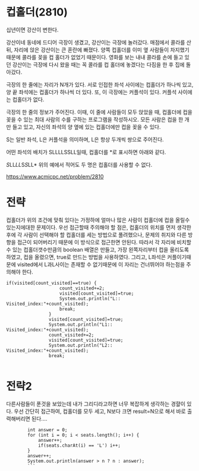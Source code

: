 # 컵홀더(2810)

십년이면 강산이 변한다.

강산이네 동네에 드디어 극장이 생겼고, 강산이는 극장에 놀러갔다. 매점에서 콜라를 산 뒤, 자리에 앉은 강산이는 큰 혼란에 빠졌다. 양쪽 컵홀더를 이미 옆 사람들이 차지했기 때문에 콜라를 꽂을 컵 홀더가 없었기 때문이다. 영화를 보는 내내 콜라를 손에 들고 있던 강산이는 극장에 다시 왔을 때는 꼭 콜라를 컵 홀더에 놓겠다는 다짐을 한 후 집에 돌아갔다.

극장의 한 줄에는 자리가 N개가 있다. 서로 인접한 좌석 사이에는 컵홀더가 하나씩 있고, 양 끝 좌석에는 컵홀더가 하나씩 더 있다. 또, 이 극장에는 커플석이 있다. 커플석 사이에는 컵홀더가 없다.

극장의 한 줄의 정보가 주어진다. 이때, 이 줄에 사람들이 모두 앉았을 때, 컵홀더에 컵을 꽂을 수 있는 최대 사람의 수를 구하는 프로그램을 작성하시오. 모든 사람은 컵을 한 개만 들고 있고, 자신의 좌석의 양 옆에 있는 컵홀더에만 컵을 꽂을 수 있다.

S는 일반 좌석, L은 커플석을 의미하며, L은 항상 두개씩 쌍으로 주어진다.

어떤 좌석의 배치가 SLLLLSSLL일때, 컵홀더를 *로 표시하면 아래와 같다.

*S*LL*LL*S*S*LL*
위의 예에서 적어도 두 명은 컵홀더를 사용할 수 없다.

https://www.acmicpc.net/problem/2810


# 전략

컵홀더가 위의 조건에 맞춰 있다는 가정하에 얼마나 많은 사람이 컵홀더에 컵을 올릴수 있는지에대한 문제이다.
우선 접근할때 주의해야 할 점은, 컵홀더의 위치를 먼저 생각한 후에 각 사람이 선택해야 할 컵홀더를 세는 방법으로 풀려했으나, 문제의 취지와 다른 방향을 접근이 되어버리기 때문에 이 방식으로
접근한면 안된다. 따라서 각 자리에 비치할수 있는 컵홀더갯수만큼의 boolean 배열은 만들고, 가장 왼쪽자리부터 컵을 올리도록 하였고, 컵을 올렸으면, true로 만드는 방법을 사용하였다.
그리고, L좌석은 커플이기때문에 visited에서 L과L사이는 존재할 수 없기때문에 이 자리는 건너뛰어야 하는점을 주의해야 한다.

```
if(visited[count_visited]==true) {
	    			count_visited+=2;
		    		visited[count_visited]=true;
		    		System.out.println("L:: Visited_index:"+count_visited);
		    		break;
	    		}
	    		visited[count_visited]=true;
	    		System.out.println("L1:: Visited_index:"+count_visited);
	    		count_visited+=2;
	    		visited[count_visited]=true;
	    		System.out.println("L2:: Visited_index:"+count_visited);
	    		break;
          
```



# 전략2

다른사람들이 푼것을 보았는데 내가 그리디라고하면 너무 복잡하게 생각하는 경햘이 있다.
우선 간단히 접근하여, 컵홀더를 모두 세고, N보다 크면 result=N으로 해서 바로 출력해버리면 된다....


```
		int answer = 0;
		for (int i = 0; i < seats.length(); i++) {
			answer++;
			if(seats.charAt(i) == 'L') i++;
		}
		answer++;
		System.out.println(answer > n ? n : answer);
		```
